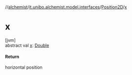 //[alchemist](../../../index.md)/[it.unibo.alchemist.model.interfaces](../index.md)/[Position2D](index.md)/[x](x.md)

# x

[jvm]\
abstract val [x](x.md): [Double](https://kotlinlang.org/api/latest/jvm/stdlib/kotlin/-double/index.html)

#### Return

horizontal position
